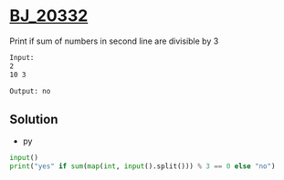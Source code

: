 # [BJ_20332](https://acmicpc.net/problem/20332)

Print if sum of numbers in second line are divisible by 3

```txt
Input:
2
10 3

Output: no
```

## Solution

* py

```py
input()
print("yes" if sum(map(int, input().split())) % 3 == 0 else "no")
```
